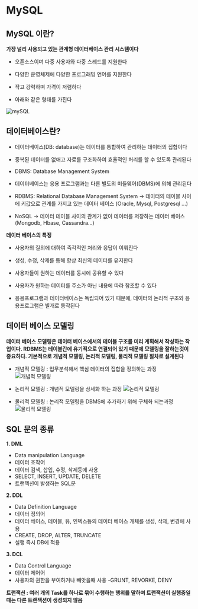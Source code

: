 # MySQL

## MySQL 이란?

**가장 널리 사용되고 있는 관계형 데이터베이스 관리 시스템이다**

- 오픈소스이며 다중 사용자와 다중 스레드를 지원한다

- 다양한 운영체제에 다양한 프로그래밍 언어를 지원한다

- 작고 강력하며 가격이 저렴하다

- 아래와 같은 형태를 가진다

![mySQL](https://user-images.githubusercontent.com/67866773/100301421-714ac180-2fdb-11eb-96bd-74e2f1447551.PNG)

## 데이터베이스란?

- 데이터베이스(DB: database)는 데이터를 통합하여 관리하는 데이터의 집합이다

- 중복된 데이터를 없애고 자료를 구조화하여 효율적인 처리를 할 수 있도록 관리된다

- DBMS: Database Management System

- 데이터베이스는 응용 프로그램과는 다른 별도의 미들웨어(DBMS)에 의해 관리된다

- RDBMS: Relational Database Management System -> 데이터의 테이블 사이에 키값으로 관계를 가지고 있는 데이터 베이스
(Oracle, Mysql, Postgresql ...)

- NoSQL -> 데이터 테이블 사이의 관계가 없이 데이터를 저장하는 데이터 베이스(Mongodb, Hbase, Cassandra...)

**데이터 베이스의 특징**

- 사용자의 질의에 대하여 즉각적인 처리와 응답이 이뤄진다

- 생성, 수정, 삭제를 통해 항상 최신의 데이터를 유지한다

- 사용자들이 원하는 데이터를 동시에 공유할 수 있다

- 사용자가 원하는 데이터를 주소가 아닌 내용에 따라 참조할 수 있다

- 응용프로그램과 데이터베이스는 독립되어 있기 때문에, 데이터의 논리적 구조와 응용프로그램은 별개로 동작된다

## 데이터 베이스 모델링
**데이터 베이스 모델링은 데이터 베이스에서의 테이블 구조를 미리 계획해서 작성하는 작업이다. RDBMS는 테이블간에 유기적으로 연결되어 있기 때문에 모델링을 잘하는것이 중요하다. 기본적으로 개념적 모델링, 논리적 모델링, 물리적 모델링 절차로 설계된다**

- 개념적 모델링 : 업무분석해서 핵심 데이터의 집합을 정의하는 과정
![개념적 모델링](https://user-images.githubusercontent.com/67866773/100329673-585d0300-3011-11eb-9550-c033e9b24fde.PNG)

- 논리적 모델링 : 개념적 모델링을 상세화 하는 과정
![논리적 모델링](https://user-images.githubusercontent.com/67866773/100329681-598e3000-3011-11eb-81c2-01326b02fa9b.PNG)

- 물리적 모델링 : 논리적 모델링을 DBMS에 추가하기 위해 구체화 되는과정
![물리적 모델링](https://user-images.githubusercontent.com/67866773/100329686-5abf5d00-3011-11eb-95f1-308b45b6ae53.PNG)

## SQL 문의 종류 

**1. DML**
- Data manipulation Language
- 데이터 조작어
- 데이터 검색, 삽입, 수정, 삭제등에 사용
- SELECT, INSERT, UPDATE, DELETE
- 트랜젝션이 발생하는 SQL문

**2. DDL**
- Data Definition Language
- 데이터 정의어
- 데이터 베이스, 테이블, 뷰, 인덱스등의 데이터 베이스 개체를 생성, 삭제, 변경에 사용
- CREATE, DROP, ALTER, TRUNCATE
- 실행 즉시 DB에 적용

**3. DCL**
- Data Control Language
- 데이터 제어어
- 사용자의 권한을 부여하거나 빼앗을때 사용
-GRUNT, REVORKE, DENY

**트랜잭션 : 여러 개의 Task를 하나로 묶어 수행하는 행위를 말하며 트랜잭션이 실행중일 때는 다른 트랜잭션이 생성되지 않음**



